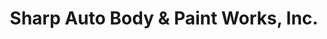 ---
title: "Sharp Auto Body & Paint Works, Inc."
url: /portland/sharp-auto-body-and-paint-works-inc/
shop: car repair
---